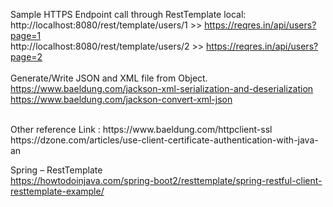 Sample HTTPS Endpoint call through RestTemplate local:
http://localhost:8080/rest/template/users/1  >> https://reqres.in/api/users?page=1 <br/>
http://localhost:8080/rest/template/users/2  >> https://reqres.in/api/users?page=2 <br/>
<br/>
Generate/Write JSON and XML file from Object.<br/>
https://www.baeldung.com/jackson-xml-serialization-and-deserialization </br>
https://www.baeldung.com/jackson-convert-xml-json <br/>

<br/>
Other reference Link : https://www.baeldung.com/httpclient-ssl<br/>
https://dzone.com/articles/use-client-certificate-authentication-with-java-an
<br/>

Spring – RestTemplate </br>
https://howtodoinjava.com/spring-boot2/resttemplate/spring-restful-client-resttemplate-example/

